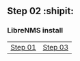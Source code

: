 ## Step 02 :shipit:
### LibreNMS install

<table>
 <tr>
    <td align="left"><a href="Step_01.md">Step 01</a></td>
    <td align="right"><a href="Step_03.md">Step 03</a></td>
 </tr>
</table>


